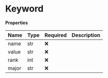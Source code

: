 # Keyword

**Properties**

| Name  | Type | Required | Description |
| :---- | :--- | :------- | :---------- |
| name  | str  | ❌       |             |
| value | str  | ❌       |             |
| rank  | int  | ❌       |             |
| major | str  | ❌       |             |

<!-- This file was generated by liblab | https://liblab.com/ -->
